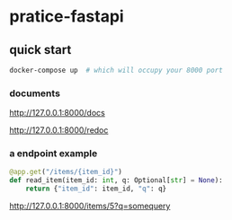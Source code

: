 # pratice-fastapi

## quick start

```bash
docker-compose up  # which will occupy your 8000 port
```

### documents

http://127.0.0.1:8000/docs

http://127.0.0.1:8000/redoc

### a endpoint example

```python
@app.get("/items/{item_id}")
def read_item(item_id: int, q: Optional[str] = None):
    return {"item_id": item_id, "q": q}
```

http://127.0.0.1:8000/items/5?q=somequery